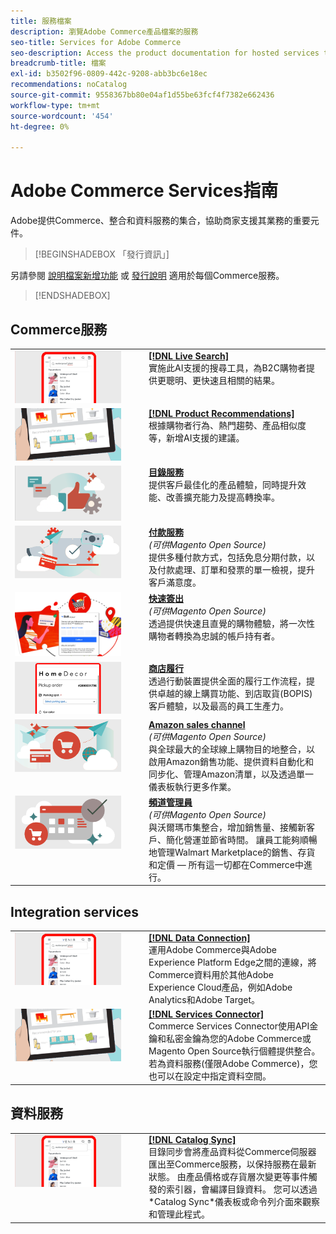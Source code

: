 ```yaml
---
title: 服務檔案
description: 瀏覽Adobe Commerce產品檔案的服務
seo-title: Services for Adobe Commerce
seo-description: Access the product documentation for hosted services that help Adobe Commerce and Magento Open Source merchants support key components of their business.
breadcrumb-title: 檔案
exl-id: b3502f96-0809-442c-9208-abb3bc6e18ec
recommendations: noCatalog
source-git-commit: 9558367bb80e04af1d55be63fcf4f7382e662436
workflow-type: tm+mt
source-wordcount: '454'
ht-degree: 0%

---
```


# Adobe Commerce Services指南

Adobe提供Commerce、整合和資料服務的集合，協助商家支援其業務的重要元件。

>[!BEGINSHADEBOX 「發行資訊」]

另請參閱 [說明檔案新增功能](whats-new.md) 或 [發行說明](release-notes-all.md) 適用於每個Commerce服務。

>[!ENDSHADEBOX]

## Commerce服務

<table>
<tr>
  <td valign="top" width="200">
      <img alt="[!DNL Live Search]" src="assets/live-search.png" width="170px"/></td>
   <td valign="top"><a href="https://experienceleague.adobe.com/docs/commerce-merchant-services/live-search/overview.html"><strong>[!DNL Live Search]</strong></a>  
    <div>實施此AI支援的搜尋工具，為B2C購物者提供更聰明、更快速且相關的結果。</div>
  </td>
   </tr>
<tr>
   <td valign="top" width="200">
       <img alt="[!UICONTROL Product Recommendations]" src="assets/product-recs.png" width="170px"/></td>
   <td valign="top">
   <a href="https://experienceleague.adobe.com/docs/commerce-merchant-services/product-recommendations/overview.html"><strong>[!DNL Product Recommendations]</strong></a>
    <div>根據購物者行為、熱門趨勢、產品相似度等，新增AI支援的建議。</div>
  </td>
   </tr>
<tr>
    <td valign="top" width="200px">
       <img alt="目錄服務" src="assets/catalog-service.png" width="170px"></td>
   <td valign="top"><a href="https://experienceleague.adobe.com/docs/commerce-merchant-services/catalog-service/guide-overview.html"> <strong>目錄服務</strong></a> <br>
    <div>提供客戶最佳化的產品體驗，同時提升效能、改善擴充能力及提高轉換率。</div>
  </td>
   </tr>
<tr>
  <td valign="top" width="200px">
    <img alt="付款服務" src="assets/payment-services.png" width="170px"/></td>
   <td valign="top"><a href="https://experienceleague.adobe.com/docs/commerce-merchant-services/payment-services/guide-overview.html"><strong>付款服務</strong></a>  <br><em>(可供Magento Open Source)</em>
    <div>提供多種付款方式，包括免息分期付款，以及付款處理、訂單和發票的單一檢視，提升客戶滿意度。</div>
  </td>
    </tr>
<tr>
  <td valign="top" width="200px">
    <img alt="快速簽出" src="assets/quick-checkout.png" width="170px"/></td>
   <td valign="top"><a href="https://experienceleague.adobe.com/docs/commerce-merchant-services/quick-checkout/overview.html"><strong>快速簽出</strong></a>  <br><em>(可供Magento Open Source)</em>
    <div>透過提供快速且直覺的購物體驗，將一次性購物者轉換為忠誠的帳戶持有者。</div>
  </td>
    </tr>
<tr>
    <td valign="top" width="200px">
       <img alt="商店履行" src="assets/store-fulfillment-landing-graphic.png" width="170px"/></td>
   <td valign="top"><a href="https://experienceleague.adobe.com/docs/commerce-merchant-services/store-fulfillment/guide-overview.html"> <strong>商店履行</strong></a></br>
    <div>透過行動裝置提供全面的履行工作流程，提供卓越的線上購買功能、到店取貨(BOPIS)客戶體驗，以及最高的員工生產力。</div>
  </td>
   </tr>
<tr>
    <td valign="top" width="200px">
       <img alt="AmazonSales Channel" src="assets/amazon-channel.png" width="170px"></td>
   <td valign="top"><a href="https://experienceleague.adobe.com/docs/commerce-channels/amazon/guide-overview.html"> <strong>Amazon sales channel</strong></a> <br><em>(可供Magento Open Source)</em>
    <div>與全球最大的全球線上購物目的地整合，以啟用Amazon銷售功能、提供資料自動化和同步化、管理Amazon清單，以及透過單一儀表板執行更多作業。</div>
  </td>
   </tr>
<tr>
    <td valign="top">
       <img alt="[!DNL Channel Manager]" src="assets/channel-manager.png" width="170px"></td>
   <td valign="top"><a href="https://experienceleague.adobe.com/docs/commerce-channels/channel-manager/guide-overview.html"> <strong>頻道管理員</strong></a> <br><em>(可供Magento Open Source)</em>
    <div>與沃爾瑪市集整合，增加銷售量、接觸新客戶、簡化營運並節省時間。 讓員工能夠順暢地管理Walmart Marketplace的銷售、存貨和定價 — 所有這一切都在Commerce中進行。</div>
  </td>
   </tr>
</table>

## Integration services

<table>
<tr>
  <td valign="top" width="200">
      <img alt="[!DNL Data Connection]" src="assets/live-search.png" width="170px"/></td>
   <td valign="top"><a href="https://experienceleague.adobe.com/docs/commerce-merchant-services/data-connection/overview.html"><strong>[!DNL Data Connection]</strong></a>  
    <div>運用Adobe Commerce與Adobe Experience Platform Edge之間的連線，將Commerce資料用於其他Adobe Experience Cloud產品，例如Adobe Analytics和Adobe Target。</div>
  </td>
   </tr>
<tr>
   <td valign="top" width="200">
       <img alt="[!UICONTROL Services Connector]" src="assets/product-recs.png" width="170px"/></td>
   <td valign="top">
   <a href="https://experienceleague.adobe.com/docs/commerce-merchant-services/user-guides/integration-services/saas.html"><strong>[!DNL Services Connector]</strong></a>
    <div>Commerce Services Connector使用API金鑰和私密金鑰為您的Adobe Commerce或Magento Open Source執行個體提供整合。 若為資料服務(僅限Adobe Commerce)，您也可以在設定中指定資料空間。</div>
  </td>
   </tr>
</table>

## 資料服務

<table>
<tr>
   <td valign="top" width="200">
      <img alt="[!DNL Catalog Sync]" src="assets/live-search.png" width="170px"/></td>
   <td valign="top"><a href="https://experienceleague.adobe.com/docs/commerce-merchant-services/user-guides/data-services/catalog-sync.html"><strong>[!DNL Catalog Sync]</strong></a>  
    <div>目錄同步會將產品資料從Commerce伺服器匯出至Commerce服務，以保持服務在最新狀態。 由產品價格或存貨層次變更等事件觸發的索引器，會編譯目錄資料。 您可以透過*Catalog Sync*儀表板或命令列介面來觀察和管理此程式。</div>
  </td>
</tr>
</table>
